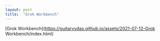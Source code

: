 ```yaml
---
layout: post
title:  "Grok Workbench"
---
```


[Grok Workbench](https://guitarvydas.github.io/assets/2021-07-12-Grok Workbench/index.html)


<script src="https://utteranc.es/client.js" 
        repo="guitarvydas/guitarvydas.github.io" 
        issue-term="pathname" 
        theme="github-light" 
        crossorigin="anonymous" 
        async> 
</script> 
